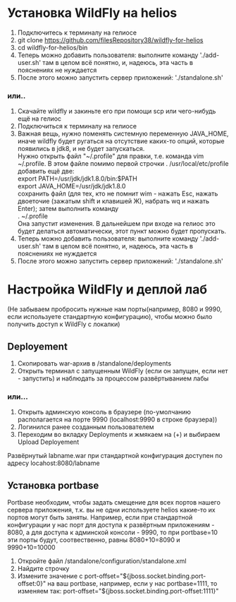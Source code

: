 # Установка WildFly на helios

1. Подключитесь к терминалу на гелиосе
1. git clone https://github.com/filesRepository38/wildfly-for-helios
1. cd wildfly-for-helios/bin
1. Теперь можно добавить пользователя: выполните команду './add-user.sh' там в целом всё понятно, и, надеюсь, эта часть в пояснениях не нуждается
1. После этого можно запустить сервер приложений: './standalone.sh'

### или..

1. Скачайте wildfly и закиньте его при помощи scp или чего-нибудь ещё на гелиос
1. Подключиться к терминалу на гелиосе
1. Важная вещь, нужно поменять системную переменную JAVA_HOME, иначе wildfly будет ругаться на отсутствие каких-то опций, которые появились в jdk8, и не будет запускаться.  
Нужно открыть файл "~/.profile" для правки, т.е. команда vim ~/.profile. В этом файле помимо первой строчки . /usr/local/etc/profile  
добавить ещё две:  
export PATH=/usr/jdk/jdk1.8.0/bin:$PATH  
export JAVA_HOME=/usr/jdk/jdk1.8.0  
сохранить файл (для тех, кто не помнит wim - нажать Esc, нажать двоеточие (зажатым shift и клавишей Ж), набрать wq и нажать Enter);
затем выполнить команду  
. ~/.profile  
Она запустит изменения. В дальнейшем при входе на гелиос это будет делаться автоматически, этот пункт можно будет пропускать.
1. Теперь можно добавить пользователя: выполните команду './add-user.sh' там в целом всё понятно, и, надеюсь, эта часть в пояснениях не нуждается
1. После этого можно запустить сервер приложений: './standalone.sh'

# Настройка WildFly и деплой лаб
(Не забываем пробросить нужные нам порты(например, 8080 и 9990, если используете стандартную конфигурацию), чтобы можно было получить доступ к WildFly с локалки)

## Deployement

1. Скопировать war-архив в <wildfly-path>/standalone/deployments
1. Открыть терминал с запущенным WildFly (если он запущен, если нет - запустить) и наблюдать за процессом развёртыванием лабы

### или...

1. Открыть админскую консоль в браузере (по-умолчанию располагается на порте 9990 (localhost:9990 в строке браузера))
1. Логинился ранее созданным пользователем
1. Переходим во вкладку Deployments и жмякаем на (+) и выбираем Upload Deployement

Развёрнутый labname.war при стандартной конфигурация доступен по адресу locahost:8080/labname

## Установка portbase

Portbase необходим, чтобы задать смещение для всех портов нашего сервера приложения, т.к. вы не одни используете helios какие-то их портов могут быть заняты.
Например, если при стандартной конфигурации у нас порт для доступа к развёртным приложениям - 8080, а для доступа к админской консоли - 9990, 
то при portbase=10 эти порты будут, соотвественно, равны 8080+10=8090 и 9990+10=10000

1. Откройте файл <wildfly-path>/standalone/configuration/standalone.xml
1. Найдите строчку <socket-binding-group name="standard-sockets" default-interface="public" port-offset="${jboss.socket.binding.port-offset:0}">
1. Измените значение с port-offset="${jboss.socket.binding.port-offset:0}" на ваш portbase, например, если у нас portbase=1111, то изменяем так: port-offset="${jboss.socket.binding.port-offset:1111}"

